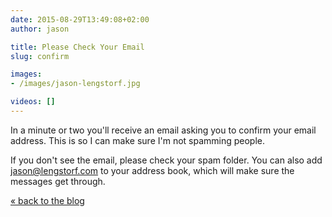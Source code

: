 ```yaml
---
date: 2015-08-29T13:49:08+02:00
author: jason

title: Please Check Your Email
slug: confirm

images:
- /images/jason-lengstorf.jpg

videos: []
---
```

In a minute or two you'll receive an email asking you to confirm your email address. This is so I can make sure I'm not spamming people.

If you don't see the email, please check your spam folder. You can also add <jason@lengstorf.com> to your address book, which will make sure the messages get through.

[« back to the blog][1]

 [1]: /blog/
